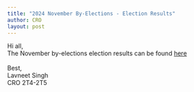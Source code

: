 ```yaml
---
title: "2024 November By-Elections - Election Results"
author: CRO
layout: post
---
```


Hi all, <br> The November by-elections election results can be found <a href="https://drive.google.com/file/d/1WLqt5CONxX2Ww6vSjRGCYyZy0xJkfRG0/view?usp=sharing">here</a><br><br> Best,<br>Lavneet Singh<br> CRO 2T4-2T5
